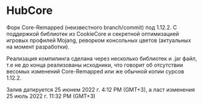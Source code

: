 # HubCore

Форк Core-Remapped (неизвестного branch/commit) под 1.12.2.
С поддержкой библиотек из CookieCore и секретной оптимизацией игровых профилей Mojang, реворком консольных цветов (актуальных на момент разработки).

Реализация компилинга сделана через несколько библиотек и .jar файл, т.е не до конца реализованы исходники, что говорит об отсутствии весомых изменений Core-Remapped или же обычной копии сурсов 1.12.2.

Залив датируется 25 июнем 2022 г. 4:12 PM (GMT+3), а ласт изменения 25 июль 2022 г. 11:32 PM (GMT+3)